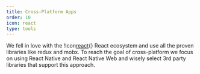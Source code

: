 ```yaml
---
title: Cross-Platform Apps
order: 10
icon: react
type: tools
---
```


We fell in love with the !Icon[react](){} React ecosystem and use all the proven libraries like redux and mobx. To reach the goal of cross-platform we focus on using React Native and React Native Web and wisely select 3rd party libraries that support this approach.
